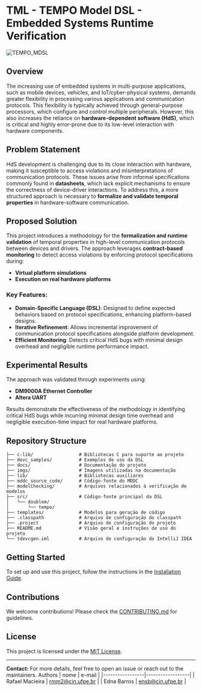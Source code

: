 # TML - TEMPO Model DSL - Embedded Systems Runtime Verification
![TEMPO_MDSL](https://img.shields.io/badge/TEMPO_MDSL-0.1.0-gray?labelColor=purple&style=flat)

## Overview
The increasing use of embedded systems in multi-purpose applications, such as mobile devices, vehicles, and IoT/cyber-physical systems, demands greater flexibility in processing various applications and communication protocols. This flexibility is typically achieved through general-purpose processors, which configure and control multiple peripherals. However, this also increases the reliance on **hardware-dependent software (HdS)**, which is critical and highly error-prone due to its low-level interaction with hardware components.

## Problem Statement
HdS development is challenging due to its close interaction with hardware, making it susceptible to access violations and misinterpretations of communication protocols. These issues arise from informal specifications commonly found in **datasheets**, which lack explicit mechanisms to ensure the correctness of device-driver interactions. To address this, a more structured approach is necessary to **formalize and validate temporal properties** in hardware-software communication.

## Proposed Solution
This project introduces a methodology for the **formalization and runtime validation** of temporal properties in high-level communication protocols between devices and drivers. The approach leverages **contract-based monitoring** to detect access violations by enforcing protocol specifications during:
- **Virtual platform simulations**
- **Execution on real hardware platforms**

### Key Features:
- **Domain-Specific Language (DSL)**: Designed to define expected behaviors based on protocol specifications, enhancing platform-based designs.
- **Iterative Refinement**: Allows incremental improvement of communication protocol specifications alongside platform development.
- **Efficient Monitoring**: Detects critical HdS bugs with minimal design overhead and negligible runtime performance impact.

## Experimental Results
The approach was validated through experiments using:
- **DM9000A Ethernet Controller**
- **Altera UART**

Results demonstrate the effectiveness of the methodology in identifying critical HdS bugs while incurring minimal design time overhead and negligible execution-time impact for real hardware platforms.

## Repository Structure
```
├── c-lib/                 # Bibliotecas C para suporte ao projeto
├── devc_samples/          # Exemplos de uso da DSL
├── docs/                  # Documentação do projeto
├── imgs/                  # Imagens utilizadas na documentação
├── lib/                   # Bibliotecas auxiliares
├── mddc_source_code/      # Código-fonte do MDDC
├── modelChecking/         # Arquivos relacionados à verificação de modelos
├── src/                   # Código-fonte principal da DSL
│   └── doublem/
│       └── tempo/
├── templates/             # Modelos para geração de código
├── .classpath             # Arquivo de configuração do classpath
├── .project               # Arquivo de configuração do projeto
├── README.md              # Visão geral e instruções de uso do projeto
└── tdevcgen.iml           # Arquivo de configuração do IntelliJ IDEA
```




## Getting Started
To set up and use this project, follow the instructions in the [Installation Guide](docs/INSTALL.md).

## Contributions
We welcome contributions! Please check the [CONTRIBUTING.md](docs/CONTRIBUTING.md) for guidelines.

## License
This project is licensed under the [MIT License](LICENSE).

---
**Contact:** For more details, feel free to open an issue or reach out to the maintainers.
Authors
| nome            | e-mail           |
|-----------------|------------------|
| Rafael Macieira | rmm2@cin.ufpe.br |
| Edna Barros     | ensb@cin.ufpe.br |
